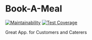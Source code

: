 # Book-A-Meal
[![Maintainability](https://api.codeclimate.com/v1/badges/564b796e95efda3da4f6/maintainability)](https://codeclimate.com/github/jideajayi11/Book-A-Meal/maintainability)
[![Test Coverage](https://api.codeclimate.com/v1/badges/564b796e95efda3da4f6/test_coverage)](https://codeclimate.com/github/jideajayi11/Book-A-Meal/test_coverage)

Great App. for Customers and Caterers
